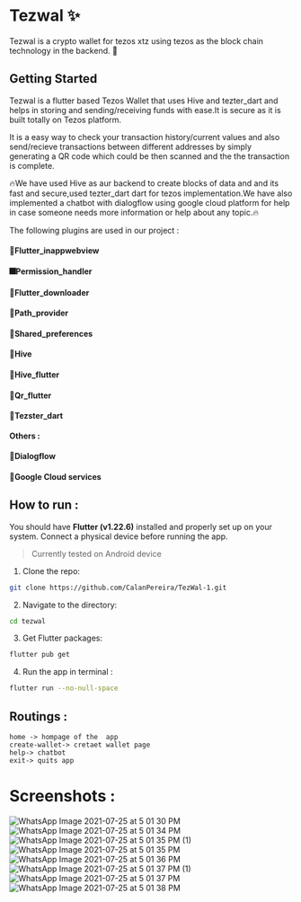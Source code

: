 # Tezwal ✨

Tezwal is a crypto wallet for tezos xtz  using tezos as the block chain technology in the backend. 🎈

## Getting Started
Tezwal is a flutter based Tezos Wallet that uses Hive and tezter_dart and helps in storing and sending/receiving funds with ease.It is secure as it is built totally on Tezos platform.

It is a easy way to check your transaction history/current values and also send/recieve transactions between different addresses by simply generating a QR code which could be then scanned and the the transaction is complete.

🔥We have used Hive as aur backend to create blocks of data and and its fast and secure,used tezter_dart dart for tezos implementation.We have also implemented a chatbot with dialogflow using google cloud platform for help in case someone needs more information or help about any topic.🔥

The following plugins are used in our project :
#### 📕Flutter_inappwebview
#### 🎆Permission_handler
#### 🎍Flutter_downloader
#### 🎊Path_provider
#### 🧧Shared_preferences
#### 🎁Hive
#### 🧨Hive_flutter
#### 🎉Qr_flutter
#### 📗Tezster_dart

**Others :** 

#### 🌊Dialogflow
#### 🌌Google Cloud services

## How to run :

You should have **Flutter (v1.22.6)** installed and properly set up on your system. Connect a physical device before running the app.

> Currently tested on Android device

1. Clone the repo:
  
  ```sh
  git clone https://github.com/CalanPereira/TezWal-1.git
  ```

2. Navigate to the directory:

  ```sh
  cd tezwal
  ```
 
3. Get Flutter packages:

  ```sh
  flutter pub get
  ```

4. Run the app in terminal :

  ```sh
  flutter run --no-null-space
  ```

## Routings :
`home -> hompage of the  app` <br>
`create-wallet-> cretaet wallet page`<br>
`help-> chatbot`<br>
`exit-> quits app`<br>

# Screenshots :
![WhatsApp Image 2021-07-25 at 5 01 30 PM](https://user-images.githubusercontent.com/61025991/126901083-02c86f27-4c02-4168-9ac6-18b26d30c6f0.jpeg)
![WhatsApp Image 2021-07-25 at 5 01 34 PM](https://user-images.githubusercontent.com/61025991/126901119-3ce94321-7f1e-4304-982b-f864b11e2f75.jpeg)
![WhatsApp Image 2021-07-25 at 5 01 35 PM (1)](https://user-images.githubusercontent.com/61025991/126901125-b57fd379-220c-4fed-ba82-5a98644db87e.jpeg)
![WhatsApp Image 2021-07-25 at 5 01 35 PM](https://user-images.githubusercontent.com/61025991/126901131-69cb7aef-ab0d-41c4-8e79-07ed4554153c.jpeg)
![WhatsApp Image 2021-07-25 at 5 01 36 PM](https://user-images.githubusercontent.com/61025991/126901158-290e5eef-b63d-4da1-9f14-b1a158a6fb55.jpeg)
![WhatsApp Image 2021-07-25 at 5 01 37 PM (1)](https://user-images.githubusercontent.com/61025991/126901164-3612bb68-c40e-4460-98df-45eae508532f.jpeg)
![WhatsApp Image 2021-07-25 at 5 01 37 PM](https://user-images.githubusercontent.com/61025991/126901166-b9376674-ff1d-4b23-a9e9-5fbf2c59d88f.jpeg)
![WhatsApp Image 2021-07-25 at 5 01 38 PM](https://user-images.githubusercontent.com/61025991/126901281-60da23b6-d798-4214-a49f-9dd2b3698c0b.jpeg)

